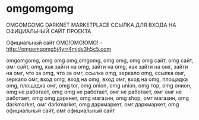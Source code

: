 # omgomgomg
OMGOMGOMG DARKNET MARKETPLACE ССЫЛКА ДЛЯ ВХОДА НА ОФИЦИАЛЬНЫЙ САЙТ ПРОЕКТА

Официальный сайт OMG!OMG!OMG! - http://omgomgomg5j4yrr4mjdv3h5c5.com

omgomgomg, omg omg omg,omgomg, omg omg, omg omg сайт, omg сайт, омг сайт, omg, как зайти на omg, зайти на omg, как зайти на омг, зайти на омг, что за omg, что за омг, ссылка omg, зеркало omg, ссылка омг, зеркало омг, вход omg, вход на omg, вход омг, вход на omg, площадка omg, площадка омг, omg tor, omg onion, omg union, omg тор, omg онион, omg не работает, omg omg не работает, омг не работает, омг омг не работает, omg omg даркнет, omg магазин, omg shop, омг магазин, omg darkmarket, омг darkmarket, omg даркмаркет, омг даркмаркет, omg официальный сайт, омг официальный сайт
